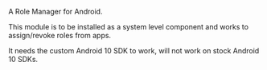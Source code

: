 A Role Manager for Android.

This module is to be installed as a system level component and works to assign/revoke roles from apps.

It needs the custom Android 10 SDK to work, will not work on stock Android 10 SDKs.

